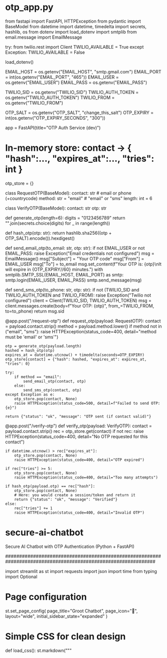 # otp_app.py
from fastapi import FastAPI, HTTPException
from pydantic import BaseModel
from datetime import datetime, timedelta
import secrets, hashlib, os
from dotenv import load_dotenv
import smtplib
from email.message import EmailMessage


try:
    from twilio.rest import Client
    TWILIO_AVAILABLE = True
except Exception:
    TWILIO_AVAILABLE = False

load_dotenv()

EMAIL_HOST = os.getenv("EMAIL_HOST", "smtp.gmail.com")
EMAIL_PORT = int(os.getenv("EMAIL_PORT", "465"))
EMAIL_USER = os.getenv("EMAIL_USER")
EMAIL_PASS = os.getenv("EMAIL_PASS")

TWILIO_SID = os.getenv("TWILIO_SID")
TWILIO_AUTH_TOKEN = os.getenv("TWILIO_AUTH_TOKEN")
TWILIO_FROM = os.getenv("TWILIO_FROM")

OTP_SALT = os.getenv("OTP_SALT", "change_this_salt")
OTP_EXPIRY = int(os.getenv("OTP_EXPIRY_SECONDS", "300"))

app = FastAPI(title="OTP Auth Service (dev)")

# In-memory store: contact -> { "hash":..., "expires_at":..., "tries": int }
otp_store = {}

class RequestOTP(BaseModel):
    contact: str  # email or phone (+countrycode)
    method: str = "email"  # "email" or "sms"
    length: int = 6

class VerifyOTP(BaseModel):
    contact: str
    otp: str

def generate_otp(length=6):
    digits = "0123456789"
    return "".join(secrets.choice(digits) for _ in range(length))

def hash_otp(otp: str):
    return hashlib.sha256((otp + OTP_SALT).encode()).hexdigest()

def send_email_otp(to_email: str, otp: str):
    if not EMAIL_USER or not EMAIL_PASS:
        raise Exception("Email credentials not configured")
    msg = EmailMessage()
    msg["Subject"] = "Your OTP code"
    msg["From"] = EMAIL_USER
    msg["To"] = to_email
    msg.set_content(f"Your OTP is: {otp}\nIt will expire in {OTP_EXPIRY//60} minutes.")
    with smtplib.SMTP_SSL(EMAIL_HOST, EMAIL_PORT) as smtp:
        smtp.login(EMAIL_USER, EMAIL_PASS)
        smtp.send_message(msg)

def send_sms_otp(to_phone: str, otp: str):
    if not (TWILIO_SID and TWILIO_AUTH_TOKEN and TWILIO_FROM):
        raise Exception("Twilio not configured")
    client = Client(TWILIO_SID, TWILIO_AUTH_TOKEN)
    msg = client.messages.create(body=f"Your OTP: {otp}", from_=TWILIO_FROM, to=to_phone)
    return msg.sid

@app.post("/request-otp")
def request_otp(payload: RequestOTP):
    contact = payload.contact.strip()
    method = payload.method.lower()
    if method not in ("email", "sms"):
        raise HTTPException(status_code=400, detail="method must be 'email' or 'sms'")

    otp = generate_otp(payload.length)
    hashed = hash_otp(otp)
    expires_at = datetime.utcnow() + timedelta(seconds=OTP_EXPIRY)
    otp_store[contact] = {"hash": hashed, "expires_at": expires_at, "tries": 0}

    try:
        if method == "email":
            send_email_otp(contact, otp)
        else:
            send_sms_otp(contact, otp)
    except Exception as e:
        otp_store.pop(contact, None)
        raise HTTPException(status_code=500, detail=f"Failed to send OTP: {e}")

    return {"status": "ok", "message": "OTP sent (if contact valid)"}

@app.post("/verify-otp")
def verify_otp(payload: VerifyOTP):
    contact = payload.contact.strip()
    rec = otp_store.get(contact)
    if not rec:
        raise HTTPException(status_code=400, detail="No OTP requested for this contact")

    if datetime.utcnow() > rec["expires_at"]:
        otp_store.pop(contact, None)
        raise HTTPException(status_code=400, detail="OTP expired")

    if rec["tries"] >= 5:
        otp_store.pop(contact, None)
        raise HTTPException(status_code=400, detail="Too many attempts")

    if hash_otp(payload.otp) == rec["hash"]:
        otp_store.pop(contact, None)
        # Here: you would create a session/token and return it
        return {"status": "ok", "message": "Verified"}
    else:
        rec["tries"] += 1
        raise HTTPException(status_code=400, detail="Invalid OTP")
# secure-ai-chatbot
Secure AI Chatbot with OTP Authentication (Python + FastAPI)


##############################################################################################################

import streamlit as st
import requests
import json
import time
from typing import Optional

# Page configuration
st.set_page_config(
    page_title="Groot Chatbot",
    page_icon="🤖",
    layout="wide",
    initial_sidebar_state="expanded"
)

# Simple CSS for clean design
def load_css():
    st.markdown("""
    <style>
    @import url('https://fonts.googleapis.com/css2?family=Poppins:wght@300;400;500;600;700&family=Creepster&display=swap');
    
    .stApp {
        font-family: 'Poppins', sans-serif;
        background: linear-gradient(135deg, #000000 0%, #1a0000 25%, #330000 50%, #1a0000 75%, #000000 100%);
        background-size: 400% 400%;
        animation: fogShift 8s ease-in-out infinite;
    }
    
    @keyframes fogShift {
        0%, 100% { background-position: 0% 50%; }
        50% { background-position: 100% 50%; }
    }
    
    .chat-header {
        background: linear-gradient(135deg, #8b0000 0%, #ff0000 25%, #8b0000 50%, #ff0000 75%, #8b0000 100%);
        background-size: 200% 200%;
        animation: bloodPulse 4s ease-in-out infinite;
        padding: 2rem;
        border-radius: 15px;
        text-align: center;
        margin-bottom: 2rem;
        color: white;
        box-shadow: 0 10px 30px rgba(139, 0, 0, 0.5), inset 0 0 50px rgba(255, 0, 0, 0.3);
        border: 2px solid #ff0000;
        position: relative;
        overflow: hidden;
    }
    
    .chat-header::before {
        content: '';
        position: absolute;
        top: 0;
        left: 0;
        right: 0;
        bottom: 0;
        background: radial-gradient(circle at 30% 30%, rgba(255,255,255,0.1) 0%, transparent 50%),
                    radial-gradient(circle at 70% 70%, rgba(255,0,0,0.2) 0%, transparent 50%);
        animation: fogFloat 6s ease-in-out infinite;
        pointer-events: none;
    }
    
    @keyframes bloodPulse {
        0%, 100% { background-position: 0% 50%; }
        50% { background-position: 100% 50%; }
    }
    
    @keyframes fogFloat {
        0%, 100% { opacity: 0.3; transform: translateY(0px); }
        50% { opacity: 0.7; transform: translateY(-10px); }
    }
    
    .chat-title {
        font-size: 2.5rem;
        font-weight: 700;
        margin: 0;
        text-shadow: 0 0 20px #ff0000, 0 0 40px #ff0000, 0 0 60px #ff0000;
        font-family: 'Creepster', cursive;
        animation: titleGlow 3s ease-in-out infinite alternate;
        position: relative;
        z-index: 1;
    }
    
    @keyframes titleGlow {
        0% { text-shadow: 0 0 20px #ff0000, 0 0 40px #ff0000, 0 0 60px #ff0000; }
        100% { text-shadow: 0 0 30px #ff0000, 0 0 60px #ff0000, 0 0 90px #ff0000; }
    }
    
    .chat-subtitle {
        font-size: 1.1rem;
        margin-top: 0.5rem;
        opacity: 0.9;
        text-shadow: 0 0 10px #ff6666;
        position: relative;
        z-index: 1;
    }
    
    .chat-container {
        background: rgba(0, 0, 0, 0.8);
        border-radius: 15px;
        padding: 2rem;
        margin: 1rem 0;
        border: 1px solid #ff0000;
        box-shadow: 0 10px 30px rgba(139, 0, 0, 0.3), inset 0 0 50px rgba(255, 0, 0, 0.1);
        backdrop-filter: blur(10px);
        position: relative;
        overflow: hidden;
    }
    
    .chat-container::before {
        content: '';
        position: absolute;
        top: 0;
        left: 0;
        right: 0;
        bottom: 0;
        background: 
            radial-gradient(circle at 20% 20%, rgba(255,0,0,0.1) 0%, transparent 50%),
            radial-gradient(circle at 80% 80%, rgba(139,0,0,0.1) 0%, transparent 50%),
            radial-gradient(circle at 40% 60%, rgba(255,69,0,0.05) 0%, transparent 50%);
        animation: containerFog 8s ease-in-out infinite;
        pointer-events: none;
    }
    
    @keyframes containerFog {
        0%, 100% { opacity: 0.3; }
        50% { opacity: 0.6; }
    }
    
    .user-message {
        background: linear-gradient(135deg, #8b0000 0%, #ff0000 100%);
        color: white;
        padding: 1rem 1.5rem;
        border-radius: 20px 20px 5px 20px;
        margin: 1rem 0;
        margin-left: 20%;
        box-shadow: 0 5px 15px rgba(139, 0, 0, 0.5), inset 0 0 20px rgba(255, 0, 0, 0.3);
        border: 1px solid #ff6666;
        position: relative;
        z-index: 1;
        animation: messageSlide 0.5s ease;
    }
    
    @keyframes messageSlide {
        from { transform: translateX(100%); opacity: 0; }
        to { transform: translateX(0); opacity: 1; }
    }
    
    .bot-message {
        background: linear-gradient(135deg, #330000 0%, #660000 100%);
        color: white;
        padding: 1rem 1.5rem;
        border-radius: 20px 20px 20px 5px;
        margin: 1rem 0;
        margin-right: 20%;
        box-shadow: 0 5px 15px rgba(51, 0, 0, 0.5), inset 0 0 20px rgba(255, 0, 0, 0.2);
        border: 1px solid #cc0000;
        position: relative;
        z-index: 1;
        animation: messageSlideLeft 0.5s ease;
    }
    
    @keyframes messageSlideLeft {
        from { transform: translateX(-100%); opacity: 0; }
        to { transform: translateX(0); opacity: 1; }
    }
    
    .loading-message {
        background: linear-gradient(135deg, #4a0000 0%, #800000 100%);
        color: white;
        padding: 1rem 1.5rem;
        border-radius: 20px 20px 20px 5px;
        margin: 1rem 0;
        margin-right: 20%;
        text-align: center;
        font-style: italic;
        box-shadow: 0 5px 15px rgba(74, 0, 0, 0.5);
        border: 1px solid #cc0000;
        position: relative;
        z-index: 1;
        animation: loadingPulse 2s ease-in-out infinite;
    }
    
    @keyframes loadingPulse {
        0%, 100% { opacity: 0.7; }
        50% { opacity: 1; }
    }
    
    .quick-action-btn {
        background: linear-gradient(135deg, #8b0000 0%, #ff0000 100%);
        color: white;
        border: 1px solid #ff6666;
        border-radius: 10px;
        padding: 0.75rem 1.5rem;
        font-weight: 500;
        transition: all 0.3s ease;
        box-shadow: 0 5px 15px rgba(139, 0, 0, 0.4);
        position: relative;
        overflow: hidden;
    }
    
    .quick-action-btn::before {
        content: '';
        position: absolute;
        top: 0;
        left: -100%;
        width: 100%;
        height: 100%;
        background: linear-gradient(90deg, transparent, rgba(255,255,255,0.2), transparent);
        transition: left 0.5s;
    }
    
    .quick-action-btn:hover::before {
        left: 100%;
    }
    
    .quick-action-btn:hover {
        transform: translateY(-2px);
        box-shadow: 0 8px 25px rgba(139, 0, 0, 0.6);
        background: linear-gradient(135deg, #ff0000 0%, #cc0000 100%);
    }
    
    .footer {
        text-align: center;
        padding: 1rem;
        background: rgba(0, 0, 0, 0.8);
        border-radius: 10px;
        margin-top: 2rem;
        border: 1px solid #ff0000;
        color: #ff6666;
        box-shadow: 0 5px 15px rgba(139, 0, 0, 0.3);
        backdrop-filter: blur(5px);
    }
    
    /* Input styling */
    .stTextInput > div > div > input {
        background: rgba(0, 0, 0, 0.8);
        border: 2px solid #ff0000;
        border-radius: 25px;
        padding: 1rem 1.5rem;
        font-size: 1.1rem;
        transition: all 0.3s ease;
        color: white;
        box-shadow: 0 5px 15px rgba(139, 0, 0, 0.3);
    }
    
    .stTextInput > div > div > input:focus {
        border-color: #ff6666;
        box-shadow: 0 0 20px rgba(255, 0, 0, 0.5);
        background: rgba(0, 0, 0, 0.9);
    }
    
    .stTextInput > div > div > input::placeholder {
        color: #ff6666;
    }
    
    /* Button styling */
    .stButton > button {
        background: linear-gradient(135deg, #8b0000 0%, #ff0000 100%);
        color: white;
        border: 1px solid #ff6666;
        border-radius: 25px;
        padding: 0.75rem 2rem;
        font-size: 1.1rem;
        font-weight: 600;
        transition: all 0.3s ease;
        box-shadow: 0 5px 15px rgba(139, 0, 0, 0.4);
    }
    
    .stButton > button:hover {
        transform: translateY(-2px);
        box-shadow: 0 10px 25px rgba(139, 0, 0, 0.6);
        background: linear-gradient(135deg, #ff0000 0%, #cc0000 100%);
    }
    
    /* Sidebar styling */
    .css-1d391kg {
        background: linear-gradient(180deg, #000000 0%, #1a0000 100%);
        border-right: 1px solid #ff0000;
    }
    
    .css-1d391kg .css-1v0mbdj {
        color: #ff6666;
    }
    
    /* Slider styling */
    .stSlider > div > div > div {
        background: rgba(139, 0, 0, 0.3);
    }
    
    .stSlider > div > div > div > div {
        background: #ff0000;
    }
    
    /* Selectbox styling */
    .stSelectbox > div > div {
        background: rgba(0, 0, 0, 0.8);
        border: 1px solid #ff0000;
        color: white;
    }
    
    /* Text styling for sidebar */
    .css-1d391kg h3, .css-1d391kg h4, .css-1d391kg p, .css-1d391kg label {
        color: #ff6666 !important;
    }
    
    /* Fog particles effect */
    .fog-particle {
        position: fixed;
        width: 2px;
        height: 2px;
        background: rgba(255, 0, 0, 0.3);
        border-radius: 50%;
        animation: fogFloat 10s linear infinite;
        pointer-events: none;
        z-index: -1;
    }
    
    .fog-particle:nth-child(1) { top: 10%; left: 10%; animation-delay: 0s; }
    .fog-particle:nth-child(2) { top: 20%; left: 80%; animation-delay: 2s; }
    .fog-particle:nth-child(3) { top: 60%; left: 20%; animation-delay: 4s; }
    .fog-particle:nth-child(4) { top: 80%; left: 70%; animation-delay: 6s; }
    .fog-particle:nth-child(5) { top: 40%; left: 50%; animation-delay: 8s; }
    
    /* Hide Streamlit branding */
    #MainMenu {visibility: hidden;}
    footer {visibility: hidden;}
    header {visibility: hidden;}
    </style>
    """, unsafe_allow_html=True)

# API Configuration
def get_api_response(prompt: str, api_endpoint: Optional[str] = None, api_key: Optional[str] = None, temperature: float = 0.7, max_tokens: int = 1000) -> dict:
    """
    Make API call to get response for the given prompt
    """
    try:
        # Default to OpenAI-like API format
        if not api_endpoint:
            api_endpoint = "https://api.openai.com/v1/chat/completions"
        
        headers = {
            "Content-Type": "application/json",
        }
        
        if api_key:
            headers["Authorization"] = f"Bearer {api_key}"
        
        # System message for professional tone
        system_message = """You are Groot Chatbot, a helpful and professional AI assistant. You respond in a friendly, informative, and professional manner. You're knowledgeable, clear, and always helpful. Use appropriate emojis sparingly to make responses engaging but not overwhelming."""
        
        payload = {
            "model": "gpt-3.5-turbo",
            "messages": [
                {"role": "system", "content": system_message},
                {"role": "user", "content": prompt}
            ],
            "max_tokens": max_tokens,
            "temperature": temperature
        }
        
        # For demo purposes, return a mock response if no API key
        if not api_key:
            time.sleep(1)  # Simulate API delay
            return {
                "success": True,
                "response": f"Hello! I'm Groot Chatbot 🤖\n\nI received your message: '{prompt}'\n\nThis is a demo response. To get real responses, please configure your API settings in the sidebar.\n\nI'm here to help you with any questions or tasks you might have!"
            }
        
        response = requests.post(api_endpoint, headers=headers, json=payload, timeout=30)
        
        if response.status_code == 200:
            data = response.json()
            return {
                "success": True,
                "response": data.get("choices", [{}])[0].get("message", {}).get("content", "No response received")
            }
        else:
            return {
                "success": False,
                "error": f"API Error: {response.status_code} - {response.text}"
            }
    
    except Exception as e:
        return {
            "success": False,
            "error": f"Connection Error: {str(e)}"
        }

# Main application
def main():
    load_css()
    
    # Add fog particles for atmospheric effect
    st.markdown("""
    <div class="fog-particle"></div>
    <div class="fog-particle"></div>
    <div class="fog-particle"></div>
    <div class="fog-particle"></div>
    <div class="fog-particle"></div>
    """, unsafe_allow_html=True)
    
    # Header
    st.markdown("""
    <div class="chat-header">
        <h1 class="chat-title">🔥 Groot Chatbot 🔥</h1>
        <p class="chat-subtitle">Your dark AI assistant</p>
    </div>
    """, unsafe_allow_html=True)
    
    # Initialize session state
    if 'messages' not in st.session_state:
        st.session_state.messages = []
    if 'loading' not in st.session_state:
        st.session_state.loading = False
    
    # Sidebar configuration
    with st.sidebar:
        st.markdown("### ⚙️ Configuration")
        
        # API Settings
        st.markdown("#### API Settings")
        api_key = st.text_input("🔑 API Key", 
                               value="sx----------------------------------------------------------------------------------------------------",
                               type="password", 
                               help="Enter your OpenAI API key")
        api_endpoint = st.text_input("🌐 API Endpoint", 
                                   value="https://api.openai.com/v1/chat/completions",
                                   help="API endpoint URL")
        
        # Chat Settings
        st.markdown("#### Chat Settings")
        temperature = st.slider("🌡️ Temperature", 0.0, 2.0, 0.7, 0.1, help="Controls randomness")
        max_tokens = st.slider("📏 Max Tokens", 100, 2000, 1000, 100, help="Maximum response length")
        
        # Clear chat button
        if st.button("🗑️ Clear Chat"):
            st.session_state.messages = []
            st.rerun()
    
    # Main chat interface
    col1, col2, col3 = st.columns([1, 6, 1])
    
    with col2:
        st.markdown('<div class="chat-container">', unsafe_allow_html=True)
        
        # Chat history
        for message in st.session_state.messages:
            if message["role"] == "user":
                st.markdown(f'<div class="user-message">👤 You: {message["content"]}</div>', unsafe_allow_html=True)
            else:
                st.markdown(f'<div class="bot-message">🤖 Groot: {message["content"]}</div>', unsafe_allow_html=True)
        
        # Loading indicator
        if st.session_state.loading:
            st.markdown('<div class="loading-message">🤖 Groot is thinking...</div>', unsafe_allow_html=True)
        
        st.markdown('</div>', unsafe_allow_html=True)
    
    # Input area
    st.markdown("### 💬 Send a Message")
    
    # Create input form
    with st.form("chat_form", clear_on_submit=True):
        col1, col2 = st.columns([4, 1])
        
        with col1:
            user_input = st.text_input("", 
                                     placeholder="Type your message here...",
                                     label_visibility="collapsed")
        
        with col2:
            submitted = st.form_submit_button("Send 🚀")
    
    # Handle form submission
    if submitted and user_input:
        # Add user message to chat
        st.session_state.messages.append({"role": "user", "content": user_input})
        
        # Set loading state
        st.session_state.loading = True
        st.rerun()
    
    # Process API call if loading
    if st.session_state.loading:
        # Get the last user message
        last_message = st.session_state.messages[-1]["content"]
        
        # Make API call
        response = get_api_response(last_message, api_endpoint or "", api_key or "")
        
        # Add bot response
        if response["success"]:
            st.session_state.messages.append({"role": "assistant", "content": response["response"]})
        else:
            error_msg = f"❌ Error: {response['error']}\n\nPlease check your API configuration in the sidebar."
            st.session_state.messages.append({"role": "assistant", "content": error_msg})
        
        # Clear loading state
        st.session_state.loading = False
        st.rerun()
    
    # Quick actions
    st.markdown("### ⚡ Quick Actions")
    col1, col2, col3, col4 = st.columns(4)
    
    with col1:
        if st.button("📚 Get Help", key="help_btn"):
            st.session_state.messages.append({"role": "user", "content": "Can you help me with something?"})
            st.session_state.loading = True
            st.rerun()
    
    with col2:
        if st.button("💡 Ask Question", key="question_btn"):
            st.session_state.messages.append({"role": "user", "content": "I have a question for you"})
            st.session_state.loading = True
            st.rerun()
    
    with col3:
        if st.button("🤝 Chat", key="chat_btn"):
            st.session_state.messages.append({"role": "user", "content": "Let's have a conversation"})
            st.session_state.loading = True
            st.rerun()
    
    with col4:
        if st.button("✨ General", key="general_btn"):
            st.session_state.messages.append({"role": "user", "content": "Tell me something interesting"})
            st.session_state.loading = True
            st.rerun()
    
    # Footer
    st.markdown("""
    <div class="footer">
        <p>Powered With OpenAI | Built by Rohit</p>
    </div>
    """, unsafe_allow_html=True)

if __name__ == "__main__":
    main()
